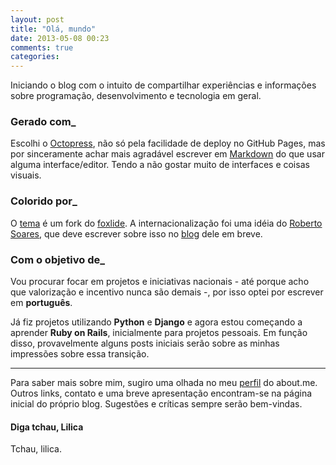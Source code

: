 ```yaml
---
layout: post
title: "Olá, mundo"
date: 2013-05-08 00:23
comments: true
categories: 
---
```



Iniciando o blog com o intuito de compartilhar experiências e informações sobre programação, desenvolvimento e tecnologia em geral.

<!-- more -->

### Gerado com_
Escolhi o [Octopress](http://octopress.org/), não só pela facilidade de deploy no GitHub Pages, mas por sinceramente achar mais agradável escrever em [Markdown](http://en.wikipedia.org/wiki/Markdown) do que usar alguma interface/editor. Tendo a não gostar muito de interfaces e coisas visuais.

### Colorido por_
O [tema](https://github.com/recarreira/pinkfox-pt-br) é um fork do [foxlide](https://github.com/sevenadrian/foxslide). A internacionalização foi uma idéia do [Roberto Soares](http://robertosoares.me), que deve escrever sobre isso no [blog](http://blog.robertosoares.me) dele em breve.

### Com o objetivo de_
Vou procurar focar em projetos e iniciativas nacionais - até porque acho que valorização e incentivo nunca são demais -, por isso optei por escrever em __português__.

Já fiz projetos utilizando __Python__ e __Django__ e agora estou começando a aprender __Ruby on Rails__, inicialmente para projetos pessoais. Em função disso, provavelmente alguns posts iniciais serão sobre as minhas impressões sobre essa transição.


* * *

Para saber mais sobre mim, sugiro uma olhada no meu [perfil](http://about.me/re.carreira) do about.me. Outros links, contato e uma breve apresentação encontram-se na página inicial do próprio blog. Sugestões e críticas sempre serão bem-vindas.

#### Diga tchau, Lilica

Tchau, lilica.
